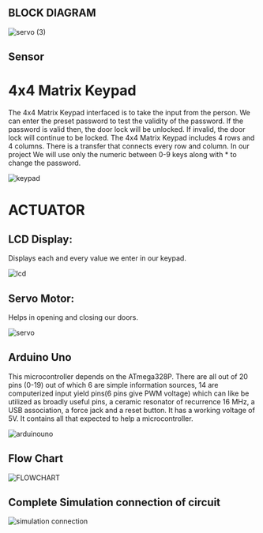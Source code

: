 ## BLOCK DIAGRAM


![servo (3)](https://user-images.githubusercontent.com/87614111/157225104-edf74da2-f939-4640-83fc-529b91dbf432.jpg)


## Sensor
#  4x4 Matrix Keypad
  The 4x4 Matrix Keypad interfaced is to take the input from the person. We can enter the preset password to test the validity of the password. If the password is valid then,     the door lock will be unlocked. If invalid, the door lock will continue to be locked. The 4x4 Matrix Keypad includes 4 rows and 4 columns. There is a transfer that connects     every row and column. In our project We will use only the numeric between 0-9 keys along with * to change the password.
  
   ![keypad](https://user-images.githubusercontent.com/87614111/157076734-c5e28aa1-9e9c-4b62-aaea-bbbedd9f094a.JPG)

# ACTUATOR

## LCD Display:

  Displays each and every value we enter in our keypad.
    
   
   
   
   
   
   ![lcd](https://user-images.githubusercontent.com/87614111/157076750-5294ecba-2065-455d-9bda-bd6d1d4ce533.JPG) 
    
 ## Servo Motor:
 
   Helps in opening and closing our doors.
   
   ![servo](https://user-images.githubusercontent.com/87614111/157076797-eec46659-978d-42c3-b374-0491f493c952.JPG)

## Arduino Uno

This microcontroller depends on the ATmega328P. There are all out of 20 pins (0-19) out of which 6 are simple information sources, 14 are computerized input yield pins(6 pins give PWM voltage) which can like be utilized as broadly useful pins, a ceramic resonator of recurrence 16 MHz, a USB association, a force jack and a reset button. It has a working voltage of 5V. It contains all that expected to help a microcontroller.

![arduinouno](https://user-images.githubusercontent.com/87614111/157077002-6e63af0e-7fee-4f58-b9cc-4fd88879841a.JPG)



## Flow Chart

![FLOWCHART](https://user-images.githubusercontent.com/87614111/157232756-aded875f-bb2a-4bd5-b950-e0790f147c66.jpg)


## Complete Simulation  connection of circuit

![simulation connection](https://user-images.githubusercontent.com/87614111/157002492-d1710885-ebf1-4676-8822-ef5d2e24c61e.JPG)



